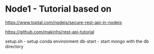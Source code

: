 # Node1 - Tutorial based on 

https://www.toptal.com/nodejs/secure-rest-api-in-nodejs

https://github.com/makinhs/rest-api-tutorial

setup.sh - setup conda environment
db-start - start mongo with the db directory

